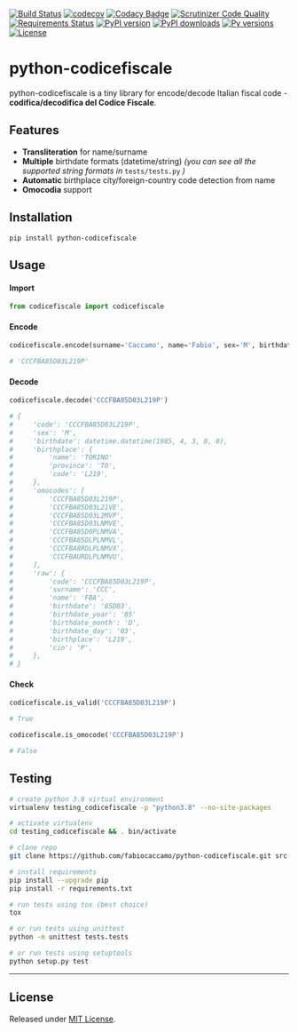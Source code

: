 [![Build Status](https://travis-ci.org/fabiocaccamo/python-codicefiscale.svg?branch=master)](https://travis-ci.org/fabiocaccamo/python-codicefiscale)
[![codecov](https://codecov.io/gh/fabiocaccamo/python-codicefiscale/branch/master/graph/badge.svg)](https://codecov.io/gh/fabiocaccamo/python-codicefiscale)
[![Codacy Badge](https://api.codacy.com/project/badge/Grade/375ce4fc87dc44e88271f7da9f5f69d1)](https://www.codacy.com/app/fabiocaccamo/python-codicefiscale)
[![Scrutinizer Code Quality](https://scrutinizer-ci.com/g/fabiocaccamo/python-codicefiscale/badges/quality-score.png?b=master)](https://scrutinizer-ci.com/g/fabiocaccamo/python-codicefiscale/?branch=master)
[![Requirements Status](https://requires.io/github/fabiocaccamo/python-codicefiscale/requirements.svg?branch=master)](https://requires.io/github/fabiocaccamo/python-codicefiscale/requirements/?branch=master)
[![PyPI version](https://badge.fury.io/py/python-codicefiscale.svg)](https://badge.fury.io/py/python-codicefiscale)
[![PyPI downloads](https://img.shields.io/pypi/dm/python-codicefiscale.svg)](https://img.shields.io/pypi/dm/python-codicefiscale.svg)
[![Py versions](https://img.shields.io/pypi/pyversions/python-codicefiscale.svg)](https://img.shields.io/pypi/pyversions/python-codicefiscale.svg)
[![License](https://img.shields.io/pypi/l/python-codicefiscale.svg)](https://img.shields.io/pypi/l/python-codicefiscale.svg)

# python-codicefiscale
python-codicefiscale is a tiny library for encode/decode Italian fiscal code - **codifica/decodifica del Codice Fiscale**.

## Features
- **Transliteration** for name/surname
- **Multiple** birthdate formats (datetime/string) *(you can see all the supported string formats in* `tests/tests.py` *)*
- **Automatic** birthplace city/foreign-country code detection from name
- **Omocodia** support

## Installation
`pip install python-codicefiscale`

## Usage

#### Import
```python
from codicefiscale import codicefiscale
```
#### Encode
```python
codicefiscale.encode(surname='Caccamo', name='Fabio', sex='M', birthdate='03/04/1985', birthplace='Torino')

# 'CCCFBA85D03L219P'
```
#### Decode
```python
codicefiscale.decode('CCCFBA85D03L219P')

# {
#     'code': 'CCCFBA85D03L219P',
#     'sex': 'M',
#     'birthdate': datetime.datetime(1985, 4, 3, 0, 0),
#     'birthplace': {
#         'name': 'TORINO'
#         'province': 'TO',
#         'code': 'L219',
#     },
#     'omocodes': [
#         'CCCFBA85D03L219P',
#         'CCCFBA85D03L21VE',
#         'CCCFBA85D03L2MVP',
#         'CCCFBA85D03LNMVE',
#         'CCCFBA85D0PLNMVA',
#         'CCCFBA85DLPLNMVL',
#         'CCCFBA8RDLPLNMVX',
#         'CCCFBAURDLPLNMVU',
#     ],
#     'raw': {
#         'code': 'CCCFBA85D03L219P',
#         'surname': 'CCC',
#         'name': 'FBA',
#         'birthdate': '85D03',
#         'birthdate_year': '85'
#         'birthdate_month': 'D',
#         'birthdate_day': '03',
#         'birthplace': 'L219',
#         'cin': 'P',
#     },
# }
```

#### Check
```python
codicefiscale.is_valid('CCCFBA85D03L219P')

# True
```
```python
codicefiscale.is_omocode('CCCFBA85D03L219P')

# False
```

## Testing
```bash
# create python 3.8 virtual environment
virtualenv testing_codicefiscale -p "python3.8" --no-site-packages

# activate virtualenv
cd testing_codicefiscale && . bin/activate

# clone repo
git clone https://github.com/fabiocaccamo/python-codicefiscale.git src && cd src

# install requirements
pip install --upgrade pip
pip install -r requirements.txt

# run tests using tox (best choice)
tox

# or run tests using unittest
python -m unittest tests.tests

# or run tests using setuptools
python setup.py test
```

---

## License
Released under [MIT License](LICENSE).
